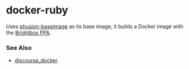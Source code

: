 docker-ruby
===========

Uses [phusion-baseimage](https://github.com/phusion/baseimage-docker) as its base image, it builds a
Docker image with the [Brightbox PPA](http://brightbox.com/docs/ruby/ubuntu/).

### See Also

* [discourse_docker](https://github.com/discourse/discourse_docker)
